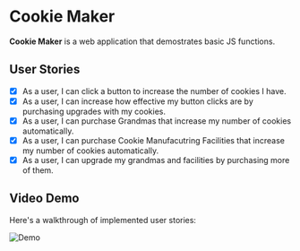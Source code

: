 # Cookie Maker 

**Cookie Maker** is a web application that demostrates basic JS functions.


## User Stories

* [X] As a user, I can click a button to increase the number of cookies I have.
* [X] As a user, I can increase how effective my button clicks are by purchasing upgrades with my cookies.
* [X] As a user, I can purchase Grandmas that increase my number of cookies automatically.
* [X] As a user, I can purchase Cookie Manufacutring Facilities that increase my number of cookies automatically.
* [X] As a user, I can upgrade my grandmas and facilities by purchasing more of them.

## Video Demo 

Here's a walkthrough of implemented user stories:

![Demo](mkdemo.gif)

